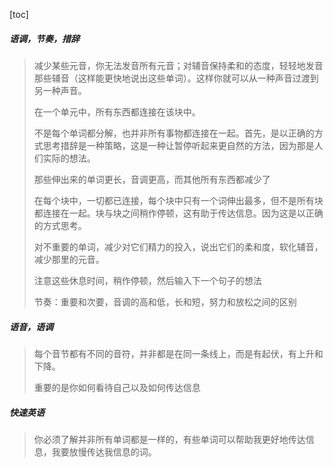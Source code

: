 [toc]

#####  语调，节奏，措辞

> 减少某些元音，你无法发音所有元音；对辅音保持柔和的态度，轻轻地发音那些辅音（这样能更快地说出这些单词）。这样你就可以从一种声音过渡到另一种声音。
>
> 在一个单元中，所有东西都连接在该块中。
>
> 不是每个单词都分解，也并非所有事物都连接在一起。首先，是以正确的方式思考措辞是一种策略，这是一种让暂停听起来更自然的方法，因为那是人们实际的想法。
>
> 那些伸出来的单词更长，音调更高，而其他所有东西都减少了
>
> 在每个块中，一切都已连接，每个块中只有一个词伸出最多，但不是所有块都连接在一起。块与块之间稍作停顿，这有助于传达信息。因为这是以正确的方式思考。
>
> 对不重要的单词，减少对它们精力的投入，说出它们的柔和度，软化辅音，减少那里的元音。
>
> 注意这些休息时间，稍作停顿，然后输入下一个句子的想法
>
> 节奏：重要和次要，音调的高和低，长和短，努力和放松之间的区别

##### 语音，语调

> 每个音节都有不同的音符，并非都是在同一条线上，而是有起伏，有上升和下降。
>
> 重要的是你如何看待自己以及如何传达信息

##### 快速英语

> 你必须了解并非所有单词都是一样的，有些单词可以帮助我更好地传达信息，我要放慢传达我信息的词。